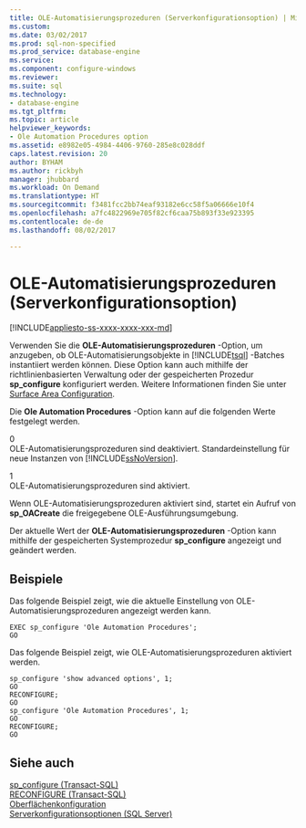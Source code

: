 ```yaml
---
title: OLE-Automatisierungsprozeduren (Serverkonfigurationsoption) | Microsoft-Dokumentation
ms.custom: 
ms.date: 03/02/2017
ms.prod: sql-non-specified
ms.prod_service: database-engine
ms.service: 
ms.component: configure-windows
ms.reviewer: 
ms.suite: sql
ms.technology:
- database-engine
ms.tgt_pltfrm: 
ms.topic: article
helpviewer_keywords:
- Ole Automation Procedures option
ms.assetid: e8982e05-4984-4406-9760-285e8c028ddf
caps.latest.revision: 20
author: BYHAM
ms.author: rickbyh
manager: jhubbard
ms.workload: On Demand
ms.translationtype: HT
ms.sourcegitcommit: f3481fcc2bb74eaf93182e6cc58f5a06666e10f4
ms.openlocfilehash: a7fc4822969e705f82cf6caa75b893f33e923395
ms.contentlocale: de-de
ms.lasthandoff: 08/02/2017

---
```

# <a name="ole-automation-procedures-server-configuration-option"></a>OLE-Automatisierungsprozeduren (Serverkonfigurationsoption)
[!INCLUDE[appliesto-ss-xxxx-xxxx-xxx-md](../../includes/appliesto-ss-xxxx-xxxx-xxx-md.md)]

  Verwenden Sie die **OLE-Automatisierungsprozeduren** -Option, um anzugeben, ob OLE-Automatisierungsobjekte in [!INCLUDE[tsql](../../includes/tsql-md.md)] -Batches instantiiert werden können. Diese Option kann auch mithilfe der richtlinienbasierten Verwaltung oder der gespeicherten Prozedur **sp_configure** konfiguriert werden. Weitere Informationen finden Sie unter [Surface Area Configuration](../../relational-databases/security/surface-area-configuration.md).  
  
 Die **Ole Automation Procedures** -Option kann auf die folgenden Werte festgelegt werden.  
  
 0  
 OLE-Automatisierungsprozeduren sind deaktiviert. Standardeinstellung für neue Instanzen von [!INCLUDE[ssNoVersion](../../includes/ssnoversion-md.md)].  
  
 1  
 OLE-Automatisierungsprozeduren sind aktiviert.  
  
 Wenn OLE-Automatisierungsprozeduren aktiviert sind, startet ein Aufruf von **sp_OACreate** die freigegebene OLE-Ausführungsumgebung.  
  
 Der aktuelle Wert der **OLE-Automatisierungsprozeduren** -Option kann mithilfe der gespeicherten Systemprozedur **sp_configure** angezeigt und geändert werden.  
  
## <a name="examples"></a>Beispiele  
 Das folgende Beispiel zeigt, wie die aktuelle Einstellung von OLE-Automatisierungsprozeduren angezeigt werden kann.  
  
```  
EXEC sp_configure 'Ole Automation Procedures';  
GO  
```  
  
 Das folgende Beispiel zeigt, wie OLE-Automatisierungsprozeduren aktiviert werden.  
  
```  
sp_configure 'show advanced options', 1;  
GO  
RECONFIGURE;  
GO  
sp_configure 'Ole Automation Procedures', 1;  
GO  
RECONFIGURE;  
GO  
```  
  
## <a name="see-also"></a>Siehe auch  
 [sp_configure &#40;Transact-SQL&#41;](../../relational-databases/system-stored-procedures/sp-configure-transact-sql.md)   
 [RECONFIGURE &#40;Transact-SQL&#41;](../../t-sql/language-elements/reconfigure-transact-sql.md)   
 [Oberflächenkonfiguration](../../relational-databases/security/surface-area-configuration.md)   
 [Serverkonfigurationsoptionen &#40;SQL Server&#41;](../../database-engine/configure-windows/server-configuration-options-sql-server.md)  
  
  

